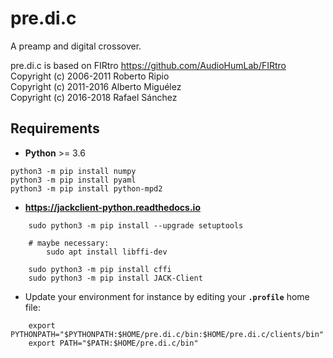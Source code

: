 # pre.di.c
A preamp and digital crossover.

pre.di.c is based on FIRtro https://github.com/AudioHumLab/FIRtro  
Copyright (c) 2006-2011 Roberto Ripio  
Copyright (c) 2011-2016 Alberto Miguélez  
Copyright (c) 2016-2018 Rafael Sánchez  

## Requirements

- **Python** >= 3.6

```
python3 -m pip install numpy
python3 -m pip install pyaml
python3 -m pip install python-mpd2
```

- **https://jackclient-python.readthedocs.io**
```
    sudo python3 -m pip install --upgrade setuptools
    
    # maybe necessary:
        sudo apt install libffi-dev
    
    sudo python3 -m pip install cffi
    sudo python3 -m pip install JACK-Client
```
- Update your environment for instance by editing your **`.profile`** home file:
```
    export PYTHONPATH="$PYTHONPATH:$HOME/pre.di.c/bin:$HOME/pre.di.c/clients/bin"
    export PATH="$PATH:$HOME/pre.di.c/bin"
```
